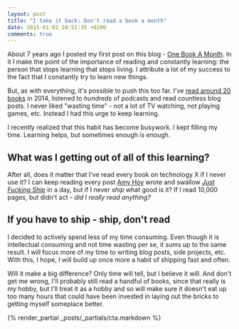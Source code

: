 ```yaml
---
layout: post
title: "I take it back: Don't read a book a month"
date: 2015-01-02 10:51:35 +0200
comments: true
---
```


About 7 years ago I posted my first post on this blog - [One Book A Month](/2008/04/25/one-book-a-month/). In it I make the point of the importance of reading and constantly learning: the person that stops learning that stops living. I attribute a lot of my success to the fact that I constantly try to learn new things.

But, as with everything, it's possible to push this too far. I've [read around 20 books](https://www.goodreads.com/review/list/3879094-aviv-ben-yosef?read_at=2014&view=covers) in 2014, listened to *hundreds* of podcasts and read countless blog posts. I never liked "wasting time" - not a lot of TV watching, not playing games, etc. Instead I had this urge to keep learning. 

I recently realized that this habit has become busywork. I kept filling my time. Learning helps, but sometimes enough is enough.

## What was I getting out of all of this learning?

After all, does it matter that I've read every book on technology X if I never use it? I can keep reading every post [Amy Hoy](http://unicornfree.com) wrote and swallow [*Just Fucking Ship*](https://unicornfree.com/just-fucking-ship) in a day, but if I never *ship* what good is it? If I read 10,000 pages, but didn't act - *did I really read anything?*

## If you have to ship - ship, don't read

I decided to actively spend less of my time consuming. Even though it is intellectual consuming and not time wasting per se, it sums up to the same result. I will focus more of my time to writing blog posts, side projects, etc. With this, I hope, I will build up once more a habit of shipping fast and often. 

Will it make a big difference? Only time will tell, but I believe it will. And don't get me wrong, I'll probably still read a handful of books, since that really is my hobby, but I'll treat it as a hobby and so will make sure it doesn't eat up too many hours that could have been invested in laying out the bricks to getting myself someplace better.

{% render_partial _posts/_partials/cta.markdown %}
